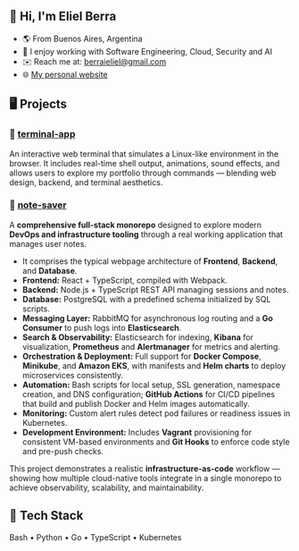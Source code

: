 ## 👋 Hi, I'm Eliel Berra

- 🌎 From Buenos Aires, Argentina
- 🧠 I enjoy working with Software Engineering, Cloud, Security and AI
- ✉️ Reach me at: [berraieliel@gmail.com](mailto:berraieliel@gmail.com)
- 🌐 [My personal website](https://www.elielberra.com)

## 🖥️ Projects

### 🧮 [terminal-app](https://github.com/elielberra/terminal-app)
An interactive web terminal that simulates a Linux-like environment in the browser.
It includes real-time shell output, animations, sound effects, and allows users to explore my portfolio through commands — blending web design, backend, and terminal aesthetics.

### 📝 [note-saver](https://github.com/elielberra/note-saver)
A **comprehensive full-stack monorepo** designed to explore modern **DevOps and infrastructure tooling** through a real working application that manages user notes.  

- It comprises the typical webpage architecture of **Frontend**, **Backend**, and **Database**.  
- **Frontend:** React + TypeScript, compiled with Webpack.  
- **Backend:** Node.js + TypeScript REST API managing sessions and notes.  
- **Database:** PostgreSQL with a predefined schema initialized by SQL scripts.  
- **Messaging Layer:** RabbitMQ for asynchronous log routing and a **Go Consumer** to push logs into **Elasticsearch**.  
- **Search & Observability:** Elasticsearch for indexing, **Kibana** for visualization, **Prometheus** and **Alertmanager** for metrics and alerting.  
- **Orchestration & Deployment:** Full support for **Docker Compose**, **Minikube**, and **Amazon EKS**, with manifests and **Helm charts** to deploy microservices consistently.  
- **Automation:** Bash scripts for local setup, SSL generation, namespace creation, and DNS configuration; **GitHub Actions** for CI/CD pipelines that build and publish Docker and Helm images automatically.  
- **Monitoring:** Custom alert rules detect pod failures or readiness issues in Kubernetes.  
- **Development Environment:** Includes **Vagrant** provisioning for consistent VM-based environments and **Git Hooks** to enforce code style and pre-push checks.  

This project demonstrates a realistic **infrastructure-as-code** workflow — showing how multiple cloud-native tools integrate in a single monorepo to achieve observability, scalability, and maintainability.

## 🧰 Tech Stack
Bash • Python • Go • TypeScript • Kubernetes

